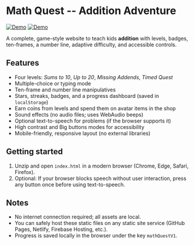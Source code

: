 # Math Quest -- Addition Adventure #

[![Demo](https://img.shields.io/badge/Website-live-green)](https://takotime808.github.io/math-quest/)
[![Demo](https://img.shields.io/badge/Next_Website-dev-green)](https://takotime808.github.io/math-quest/math-quest-ultimate/index.html)


A complete, game-style website to teach kids **addition** with levels, badges, ten-frames, a number line, adaptive difficulty, and accessible controls.

## Features ##
- Four levels: _Sums to 10_, _Up to 20_, _Missing Addends_, _Timed Quest_
- Multiple-choice or typing mode
- Ten-frame and number line manipulatives
- Stars, streaks, badges, and a progress dashboard (saved in `localStorage`)
- Earn coins from levels and spend them on avatar items in the shop
- Sound effects (no audio files; uses WebAudio beeps)
- Optional text-to-speech for problems (if the browser supports it)
- High contrast and Big buttons modes for accessibility
- Mobile-friendly, responsive layout (no external libraries)

## Getting started ##
1. Unzip and open `index.html` in a modern browser (Chrome, Edge, Safari, Firefox).
2. Optional: If your browser blocks speech without user interaction, press any button once before using text-to-speech.

## Notes ##
- No internet connection required; all assets are local.
- You can safely host these static files on any static site service (GitHub Pages, Netlify, Firebase Hosting, etc.).
- Progress is saved locally in the browser under the key `mathQuestV1`.
